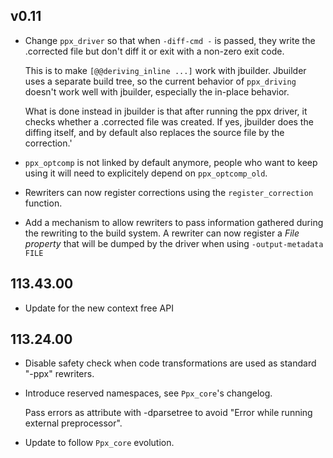 ## v0.11

- Change `ppx_driver` so that when `-diff-cmd -` is passed, they write the
  .corrected file but don't diff it or exit with a non-zero exit code.

  This is to make `[@@deriving_inline ...]` work with jbuilder. Jbuilder uses
  a separate build tree, so the current behavior of `ppx_driving` doesn't work
  well with jbuilder, especially the in-place behavior.

  What is done instead in jbuilder is that after running the ppx driver, it
  checks whether a .corrected file was created. If yes, jbuilder does the
  diffing itself, and by default also replaces the source file by the
  correction.'

- `ppx_optcomp` is not linked by default anymore, people who want to keep using
  it will need to explicitely depend on `ppx_optcomp_old`.

- Rewriters can now register corrections using the `register_correction`
  function.

- Add a mechanism to allow rewriters to pass information gathered
  during the rewriting to the build system. A rewriter can now
  register a *File property* that will be dumped by the driver when
  using `-output-metadata FILE`

## 113.43.00

- Update for the new context free API

## 113.24.00

- Disable safety check when code transformations are used as standard
  "-ppx" rewriters.

- Introduce reserved namespaces, see `Ppx_core`'s changelog.

  Pass errors as attribute with -dparsetree to avoid
  "Error while running external preprocessor".

- Update to follow `Ppx_core` evolution.

